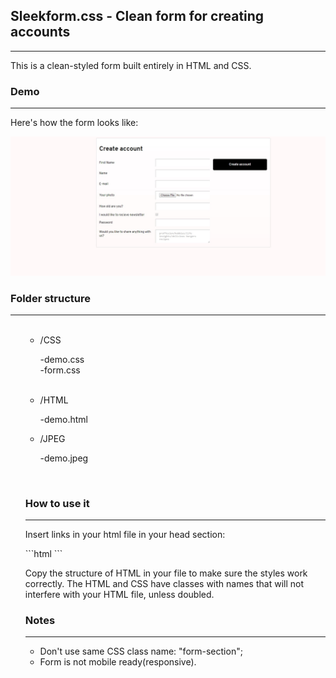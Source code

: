 <h2>
 Sleekform.css - Clean form for creating accounts
</h2>
<hr>
<p>This is a clean-styled form built entirely in HTML and CSS.
</p> 
<h3>Demo
</h3>
<hr>
<p>Here's how the form looks like:
</p>
  <img src="screenshots/demo.jpg">
<h3>Folder structure
</h3>
<hr>
<ul style="list-style-type:circle">
<ul>
  <li>/CSS</li>
      
-demo.css <br>
-form.css   
  <li>/HTML</li>

-demo.html
  <li>/JPEG</li>
 
-demo.jpeg
</ul>
<br>
<h3>How to use it
</h3>
 <hr>
<p style="background-color: gray">
<p> Insert links in your html file in your head section:
</p>
```html
<link rel="stylesheet" type="text/css" href="form.css">
<link rel="stylesheet" type="text/css" href="demo.css">
```
</p>
<p>Copy the structure of HTML in your file to make sure the styles work correctly. The HTML and CSS have classes with names that will not interfere with your HTML file, unless doubled.
</p>
<h3>Notes
</h3>
 <hr>
 <ul>
  <li>Don't use same CSS class name: "form-section";</li>
  <li>Form is not mobile ready(responsive).</li>
